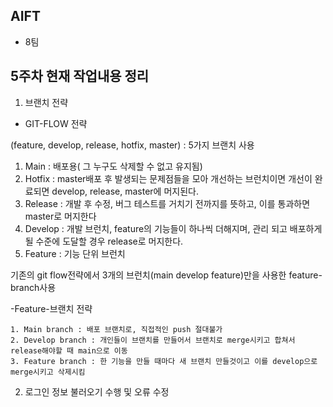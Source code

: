 ## AIFT 
- 8팀

## 5주차 현재 작업내용 정리
1. 브랜치 전략
  - GIT-FLOW 전략
  
   (feature, develop, release, hotfix, master) : 5가지 브랜치 사용
   1. Main : 배포용( 그 누구도 삭제할 수 없고 유지됨)
   2. Hotfix : master배포 후 발생되는 문제점들을 모아 개선하는 브런치이면 개선이 완료되면 develop, release, master에 머지된다.
   3. Release : 개발 후 수정, 버그 테스트를 거치기 전까지를 뜻하고, 이를 통과하면 master로 머지한다
   4. Develop : 개발 브런치, feature의 기능들이 하나씩 더해지며, 관리 되고 배포하게 될 수준에 도달할 경우 release로 머지한다.
   5. Feature : 기능 단위 브런치
  
  기존의 git flow전략에서 3개의 브런치(main develop feature)만을 사용한 feature-branch사용
  
  -Feature-브랜치 전략
  
    1. Main branch : 배포 브랜치로, 직접적인 push 절대불가
    2. Develop branch : 개인들이 브랜치를 만들어서 브랜치로 merge시키고 합쳐서 release해야할 때 main으로 이동
    3. Feature branch : 한 기능을 만들 때마다 새 브랜치 만들것이고 이를 develop으로 merge시키고 삭제시킴


2. 로그인 정보 불러오기 수행 및 오류 수정
